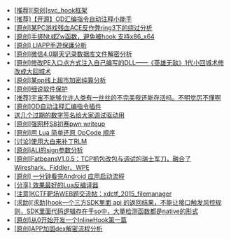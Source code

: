 + [[推荐][原创]svc_hook框架](https://bbs.kanxue.com/thread-284713.htm)
+ [[推荐]【开源】OD汇编指令自动注释小能手](https://bbs.kanxue.com/thread-284663.htm)
+ [[原创]某PC游戏残血ACE反作弊ring3下的绕过分析](https://bbs.kanxue.com/thread-284667.htm)
+ [[原创]手搓Nt*或Zw*函数，避免被hook 支持x86_x64](https://bbs.kanxue.com/thread-284264.htm)
+ [[原创] LIAPP手遊保護分析](https://bbs.kanxue.com/thread-284601.htm)
+ [[原创]微信4.0聊天记录数据库文件解密分析](https://bbs.kanxue.com/thread-284417.htm)
+ [[原创]修改PE入口点方式注入自己编写的DLL——《英雄无敌》1代小回城术修改成大回城术](https://bbs.kanxue.com/thread-283811.htm)
+ [[原创]某pp线上超市加密纯算分析](https://bbs.kanxue.com/thread-284599.htm)
+ [[原创]细说软件保护](https://bbs.kanxue.com/thread-284629.htm)
+ [[推荐]宇宙不能够允许人类有一丝丝的不完美我还能存活吗。不明觉厉不懂啊](https://bbs.kanxue.com/thread-282205.htm)
+ [[原创]OD自动注释汇编指令插件](https://bbs.kanxue.com/thread-284557.htm)
+ [送几个过期的数字签名给大家调试驱动用](https://bbs.kanxue.com/thread-272573.htm)
+ [[原创]强网杯S8初赛pwn writeup](https://bbs.kanxue.com/thread-284286.htm)
+ [[原创]用 Lua 简单还原 OpCode 顺序](https://bbs.kanxue.com/thread-250618.htm)
+ [[讨论]使用大白来补丁RLM](https://bbs.kanxue.com/thread-284603.htm)
+ [[原创]ALI的sign参数分析](https://bbs.kanxue.com/thread-284292.htm)
+ [[原创]FatbeansV1.0.5：TCP抓包改包与调试的瑞士军刀，融合了Wireshark、Fiddler、WPE](https://bbs.kanxue.com/thread-284571.htm)
+ [[原创] 一分钟看完Android 应用启动流程](https://bbs.kanxue.com/thread-284686.htm)
+ [[分享] 效果最好的Lua反编译器](https://bbs.kanxue.com/thread-276876.htm)
+ [[注意]KCTF靶场WEB题交流帖：xdctf_2015_filemanager](https://bbs.kanxue.com/thread-281419.htm)
+ [[求助][求助]hook一个三方SDK里面 api 的返回结果，不能让接口触发风控规则，SDK里面代码逻辑存在于so中，大量检测函数都是native的形式](https://bbs.kanxue.com/thread-282714.htm)
+ [[原创]从0开始开发一个InlineHook第一篇](https://bbs.kanxue.com/thread-284689.htm)
+ [[原创]APP加固dex解密流程分析](https://bbs.kanxue.com/thread-280609.htm)
